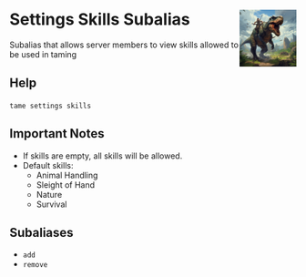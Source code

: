 <h1>Settings Skills Subalias<img align="right" src="../../../Data/main.png" width="100px"></h1>

Subalias that allows server members to view skills allowed to be used in taming

## Help
`tame settings skills`

## Important Notes
- If skills are empty, all skills will be allowed.
- Default skills:
    - Animal Handling
    - Sleight of Hand
    - Nature
    - Survival

## Subaliases
- `add`
- `remove`